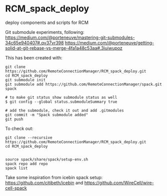 # RCM_spack_deploy
deploy components and scripts for RCM


Git submodule experiments, following:
https://medium.com/@porteneuve/mastering-git-submodules-34c65e940407#.qv37vr398
https://medium.com/@porteneuve/getting-solid-at-git-rebase-vs-merge-4fa1a48c53aa#.3iuiwupoz

This has been created with:


    git clone https://github.com/RemoteConnectionManager/RCM_spack_deploy.git
    cd RCM_spack_deploy
    git submodule init
    git submodule add https://github.com/RemoteConnectionManager/spack.git spack

    # to make git status show submodule status as well
    $ git config --global status.submoduleSummary true 

    # add the submodule, check it out and add .gitmodules
    git commit -m "Spack submodule added"
    git push

To check out:


    git clone --recursive https://github.com/RemoteConnectionManager/RCM_spack_deploy.git
    cd RCM_spack_deploy


    source spack/share/spack/setup-env.sh
    spack repo add repo
    spack list


Take some inspiration from icebin spack setup:
https://github.com/citibeth/icebin
and
https://github.com/WireCell/wire-cell-spack